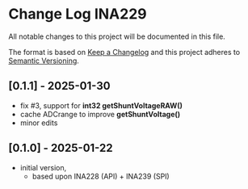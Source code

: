 # Change Log INA229

All notable changes to this project will be documented in this file.

The format is based on [Keep a Changelog](http://keepachangelog.com/)
and this project adheres to [Semantic Versioning](http://semver.org/).


## [0.1.1] - 2025-01-30
- fix #3, support for **int32 getShuntVoltageRAW()**
- cache ADCrange to improve **getShuntVoltage()**
- minor edits

## [0.1.0] - 2025-01-22
- initial version, 
  - based upon INA228 (API) + INA239 (SPI)

